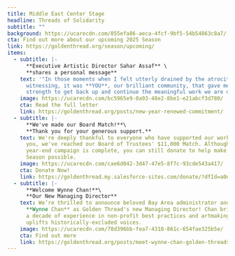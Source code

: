 ```yaml
---
title: Middle East Center Stage
headline: Threads of Solidarity
subtitle: ""
background: https://ucarecdn.com/855efa86-aeca-4fcf-9bf5-54b54863c8a7/
cta: Find out more about our upcoming 2025 Season
link: https://goldenthread.org/season/upcoming/
items:
  - subtitle: |-
      **Executive Artistic Director Sahar Assaf** \
      **shares a personal message**
    text: '"In those moments when I felt utterly drained by the atrocities we are
      witnessing, it was **YOU**, our brilliant community, that gave me the
      strength to get back up and continue the meaningful work we are doing."'
    image: https://ucarecdn.com/bc5965e9-0a93-48e2-8be1-e21abcf3d780/
    cta: Read the full letter
    link: https://goldenthread.org/posts/new-year-renewed-commitment/
  - subtitle: |-
      **W﻿e've made our Board Match!**\
      **Thank you for your generous support.**
    text: W﻿e're deeply thankful to everyone who have supported our work. Thanks to
      you, we've reached our Board of Trustees' $11,000 Match. Although our
      year-end campaign is complete, you can still donate to help make our 2025
      Season possible.
    image: https://ucarecdn.com/cae6d042-3d47-47e5-8f7c-93cde543a417/
    cta: Donate Now!
    link: https://goldenthread.my.salesforce-sites.com/donate/?dfId=a0n3Z00000tn4RsQAI
  - subtitle: |-
      **Welcome Wynne Chan!**\
      **O﻿ur New Managing Director**
    text: We’re thrilled to announce beloved Bay Area administrator and artist
      **Wynne Chan** as Golden Thread's new Managing Director! Chan brings over
      a decade of experience in non-profit best practices and artmaking that
      uplifts historically-excluded voices.
    image: https://ucarecdn.com/70d396bb-fea7-4318-861c-654fae325b5e/
    cta: Find out more
    link: https://goldenthread.org/posts/meet-wynne-chan-golden-threads-new-managing-director/
---
```

